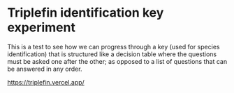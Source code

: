 # Triplefin identification key experiment

This is a test to see how we can progress through a key (used for species identification) that is structured like a decision table where the questions must be asked one after the other; as opposed to a list of questions that can be answered in any order.

https://triplefin.vercel.app/
